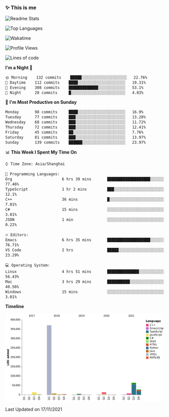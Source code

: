 <!--

**icyzeroice/icyzeroice** is a ✨ _special_ ✨ repository because its `README.md` (this file) appears on your GitHub profile.

Here are some ideas to get you started:

- 🔭 I’m currently working on ...
- 🌱 I’m currently learning ...
- 👯 I’m looking to collaborate on ...
- 🤔 I’m looking for help with ...
- 💬 Ask me about ...
- 📫 How to reach me: ...
- 😄 Pronouns: ...
- ⚡ Fun fact: ...

-->

### ✨ This is me

![Readme Stats](https://github-readme-stats.vercel.app/api?username=icyzeroice)

![Top Languages](https://github-readme-stats.vercel.app/api/top-langs/?username=icyzeroice&exclude_repo=scutie2015-digimon&layout=compact&langs_count=5)

![Wakatime](https://github-readme-stats.vercel.app/api/wakatime?username=icyzeroice)

<!--START_SECTION:waka-->
![Profile Views](http://img.shields.io/badge/Profile%20Views-0-blue)

![Lines of code](https://img.shields.io/badge/From%20Hello%20World%20I%27ve%20Written-516683%20lines%20of%20code-blue)

**I'm a Night 🦉** 

```text
🌞 Morning    132 commits    █████░░░░░░░░░░░░░░░░░░░░   22.76% 
🌆 Daytime    112 commits    ████░░░░░░░░░░░░░░░░░░░░░   19.31% 
🌃 Evening    308 commits    █████████████░░░░░░░░░░░░   53.1% 
🌙 Night      28 commits     █░░░░░░░░░░░░░░░░░░░░░░░░   4.83%

```
📅 **I'm Most Productive on Sunday** 

```text
Monday       98 commits     ████░░░░░░░░░░░░░░░░░░░░░   16.9% 
Tuesday      77 commits     ███░░░░░░░░░░░░░░░░░░░░░░   13.28% 
Wednesday    68 commits     ███░░░░░░░░░░░░░░░░░░░░░░   11.72% 
Thursday     72 commits     ███░░░░░░░░░░░░░░░░░░░░░░   12.41% 
Friday       45 commits     ██░░░░░░░░░░░░░░░░░░░░░░░   7.76% 
Saturday     81 commits     ███░░░░░░░░░░░░░░░░░░░░░░   13.97% 
Sunday       139 commits    ██████░░░░░░░░░░░░░░░░░░░   23.97%

```


📊 **This Week I Spent My Time On** 

```text
⌚︎ Time Zone: Asia/Shanghai

💬 Programming Languages: 
Org                      6 hrs 39 mins       ███████████████████░░░░░░   77.46% 
TypeScript               1 hr 2 mins         ███░░░░░░░░░░░░░░░░░░░░░░   12.1% 
C++                      36 mins             █░░░░░░░░░░░░░░░░░░░░░░░░   7.01% 
C#                       15 mins             ░░░░░░░░░░░░░░░░░░░░░░░░░   3.01% 
JSON                     1 min               ░░░░░░░░░░░░░░░░░░░░░░░░░   0.22%

🔥 Editors: 
Emacs                    6 hrs 35 mins       ███████████████████░░░░░░   76.71% 
VS Code                  2 hrs               █████░░░░░░░░░░░░░░░░░░░░   23.29%

💻 Operating System: 
Linux                    4 hrs 51 mins       ██████████████░░░░░░░░░░░   56.43% 
Mac                      3 hrs 29 mins       ██████████░░░░░░░░░░░░░░░   40.56% 
Windows                  15 mins             ░░░░░░░░░░░░░░░░░░░░░░░░░   3.01%

```

**Timeline**

![Chart not found](https://raw.githubusercontent.com/icyzeroice/icyzeroice/main/charts/bar_graph.png) 


 Last Updated on 17/11/2021
<!--END_SECTION:waka-->

<!--

### Related
- https://github.com/abhisheknaiidu/awesome-github-profile-readme
- https://github.com/coderjojo/creative-profile-readme
- https://github.com/elangosundar/awesome-README-templates
- https://github.com/durgeshsamariya/awesome-github-profile-readme-templates
- https://github.com/anmol098/waka-readme-stats

-->
